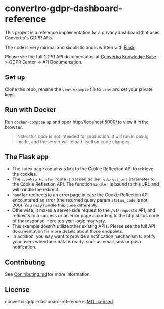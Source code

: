 # convertro-gdpr-dashboard-reference

This project is a reference implementation for a privacy dashboard that uses Convertro's GDPR APIs.

The code is very minimal and simplistic and is written with [Flask](http://flask.pocoo.org/).

Please see the full GDPR API documentation at [Convertro Knowledge Base](https://convertro.zendesk.com/)
-> GDPR Center -> API Documentation.

## Set up
Clone this repo, rename the `.env.example` file to `.env` and set your private keys.

## Run with Docker
Run `docker-compose up` and open [http://localhost:5000/](http://localhost:5000/) to view it in the browser.

> Note: this code is not intended for production. It will run in debug mode, and the server will reload itself on code changes.

## The Flask app 

- The index page contains a link to the Cookie Reflection API to retrieve the cookies.
- The `/cookie-handler` route is passed as the `redirect_url` parameter to the Cookie Reflection API. 
The function `handler` is bound to this URL and will handle the redirect.
- `handler` redirects to an error page in case the Cookie Reflection API encountered an error (the returned query param
`status_code` is not 200). You may handle this case differently.
- Otherwise, it makes a server-side request to the `/v1/requests` API, 
and redirects to a success or an error page according to the http status code of the response. 
Here too your logic may vary.
- This example doesn't utilize other existing APIs. Please see the full API documentation for more details
about those endpoints. 
- In addition, you may want to provide a notification mechanism to notify your users when their data is ready,
such as email, sms or push notification.

## Contributing
See [Contributing.md](Contributing.md) for more information.

## License
convertro-gdpr-dashboard-reference is [MIT licensed](LICENSE).



